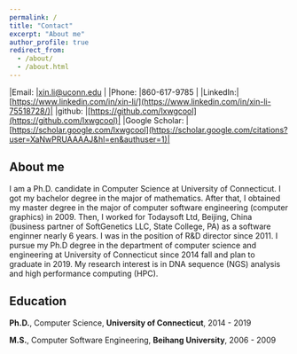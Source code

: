 ```yaml
---
permalink: /
title: "Contact"
excerpt: "About me"
author_profile: true
redirect_from: 
  - /about/
  - /about.html
---
```


|Email:   |xin.li@uconn.edu          |
|Phone:   |860-617-9785                   |
|LinkedIn:|[https://www.linkedin.com/in/xin-li/](https://www.linkedin.com/in/xin-li-75518728/)|
|github:  |[https://github.com/lxwgcool](https://github.com/lxwgcool)|
|Google Scholar:  |[https://scholar.google.com/lxwgcool](https://scholar.google.com/citations?user=XaNwPRUAAAAJ&hl=en&authuser=1)|

About me
------
I am a Ph.D. candidate in Computer Science at University of Connecticut. I got my bachelor degree in the major of mathematics. After that, I obtained my master degree in the major of computer software engineering (computer graphics) in 2009. Then, I worked for Todaysoft Ltd, Beijing, China (business partner of SoftGenetics LLC, State College, PA) as a software enginner nearly 6 years. I was in the position of R&D director since 2011. I pursue my Ph.D degree in the department of computer science and engineering at University of Connecticut since 2014 fall and plan to graduate in 2019. My research interest is in DNA sequence (NGS) analysis and high performance computing (HPC). 

Education
------
**Ph.D.**, Computer Science, **University of Connecticut**, 2014 - 2019

**M.S.**, Computer Software Engineering, **Beihang University**, 2006 - 2009

